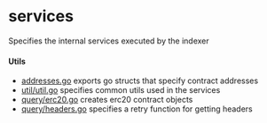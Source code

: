 # services

Specifies the internal services executed by the indexer

#### Utils

- [addresses.go](./addresses.md) exports go structs that specify contract addresses
- [util/util.go](./util/README.md) specifies common utils used in the services
- [query/erc20.go](./query/erc20.md) creates erc20 contract objects
- [query/headers.go](./query/headers.go) specifies a retry function for getting headers
